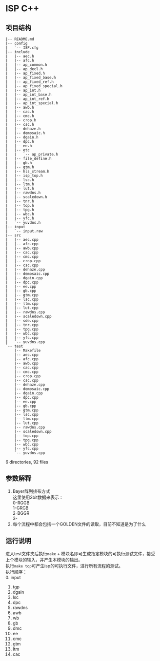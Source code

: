 # ISP C++
## 项目结构
```
|-- README.md
|-- config
|   `-- ISP.cfg
|-- include
|   |-- aec.h
|   |-- afc.h
|   |-- ap_common.h
|   |-- ap_decl.h
|   |-- ap_fixed.h
|   |-- ap_fixed_base.h
|   |-- ap_fixed_ref.h
|   |-- ap_fixed_special.h
|   |-- ap_int.h
|   |-- ap_int_base.h
|   |-- ap_int_ref.h
|   |-- ap_int_special.h
|   |-- awb.h
|   |-- cac.h
|   |-- cmc.h
|   |-- crop.h
|   |-- csc.h
|   |-- dehaze.h
|   |-- demosaic.h
|   |-- dgain.h
|   |-- dpc.h
|   |-- ee.h
|   |-- etc
|   |   `-- ap_private.h
|   |-- file_define.h
|   |-- gb.h
|   |-- gtm.h
|   |-- hls_stream.h
|   |-- isp_top.h
|   |-- lsc.h
|   |-- ltm.h
|   |-- lut.h
|   |-- rawdns.h
|   |-- scaledown.h
|   |-- tnr.h
|   |-- top.h
|   |-- tpg.h
|   |-- wbc.h
|   |-- yfc.h
|   `-- yuvdns.h
|-- input
|   `-- input.raw
|-- src
|   |-- aec.cpp
|   |-- afc.cpp
|   |-- awb.cpp
|   |-- cac.cpp
|   |-- cmc.cpp
|   |-- crop.cpp
|   |-- csc.cpp
|   |-- dehaze.cpp
|   |-- demosaic.cpp
|   |-- dgain.cpp
|   |-- dpc.cpp
|   |-- ee.cpp
|   |-- gb.cpp
|   |-- gtm.cpp
|   |-- lsc.cpp
|   |-- ltm.cpp
|   |-- lut.cpp
|   |-- rawdns.cpp
|   |-- scaledown.cpp
|   |-- sde.cpp
|   |-- tnr.cpp
|   |-- tpg.cpp
|   |-- wbc.cpp
|   |-- yfc.cpp
|   `-- yuvdns.cpp
`-- test
    |-- Makefile
    |-- aec.cpp
    |-- afc.cpp
    |-- awb.cpp
    |-- cac.cpp
    |-- cmc.cpp
    |-- crop.cpp
    |-- csc.cpp
    |-- dehaze.cpp
    |-- demosaic.cpp
    |-- dgain.cpp
    |-- dpc.cpp
    |-- ee.cpp
    |-- gb.cpp
    |-- gtm.cpp
    |-- lsc.cpp
    |-- ltm.cpp
    |-- lut.cpp
    |-- rawdns.cpp
    |-- scaledown.cpp
    |-- top.cpp
    |-- tpg.cpp
    |-- wbc.cpp
    |-- yfc.cpp
    `-- yuvdns.cpp
```

6 directories, 92 files
## 参数解释
1. Bayer阵列排布方式  
   这里使用2bit数据来表示：  
   0-RGGB  
   1-GRGB  
   2-BGGR  
   3-
2. 每个流程中都会包括一个GOLDEN文件的读取，目前不知道是为了什么
## 运行说明
进入test文件夹后执行`make` + 模块名即可生成指定模块的可执行测试文件，接受上个模块的输入，并产生本模块的输出。  
执行`make top`可产生isp的可执行文件，进行所有流程的测试。  
执行顺序：  
 0. input
 1. tgp
 2. dgain
 3. lsc
 4. dpc
 5. rawdns
 6. awb
 7. wb
 8. gb
 9. dmc
 10. ee
 11. cmc
 12. gtm
 13. ltm
 14. cac